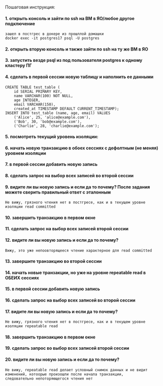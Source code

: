 Пошаговая инструкция:
#### 1. открыть консоль и зайти по ssh на ВМ в ЯО/любое другое подключение
    зашел в постгрес в докере из прошллой домашки
    docker exec -it postgres17 psql -U postgres
#### 2. открыть вторую консоль и также зайти по ssh на ту же ВМ в ЯО
#### 3. запустить везде psql из под пользователя postgres к одному кластеру ПГ
#### 4. сделать в первой сессии новую таблицу и наполнить ее данными
    CREATE TABLE test_table (
        id SERIAL PRIMARY KEY,
        name VARCHAR(100) NOT NULL,
        age INTEGER,
        email VARCHAR(150),
        created_at TIMESTAMP DEFAULT CURRENT_TIMESTAMP);
    INSERT INTO test_table (name, age, email) VALUES
        ('Alice', 25, 'alice@example.com'),
        ('Bob', 30, 'bob@example.com'),
        ('Charlie', 28, 'charlie@example.com');
#### 5. посмотреть текущий уровень изоляции:
#### 6. начать новую транзакцию в обоех сессиях с дефолтным (не меняя) уровнем изоляции
#### 7. в первой сессии добавить новую запись
#### 8. сделать запрос на выбор всех записей во второй сессии
#### 9. видите ли вы новую запись и если да то почему? После задания можете сверить правильный ответ с эталонным
    Не вижу, грязного чтения нет в постгресе, как и в текущем уровне изоляции read committed
#### 10. завершить транзакцию в первом окне
#### 11. сделать запрос на выбор всех записей второй сессии
#### 12. видите ли вы новую запись и если да то почему?
    Вижу, это уже непоовторящееся чтение характерное для read committed
#### 13. завершите транзакцию во второй сессии
#### 14. начать новые транзакции, но уже на уровне repeatable read в ОБЕИХ сессиях
#### 15. в первой сессии добавить новую запись
#### 16. сделать запрос на выбор всех записей во второй сессии
#### 17. видите ли вы новую запись и если да то почему?
    Не вижу, грязного чтения нет в постгресе, как и в текущем уровне изоляции repeatable read
#### 18. завершить транзакцию в первом окне
#### 19. сделать запрос во выбор всех записей второй сессии
#### 20. видите ли вы новую запись и если да то почему?
    Не вижу, repeatable read делает условный снимок данных и не видит изменений, котоорые произошли после начала транзакции, 
    следовательно непоторяющегося чтения нет
